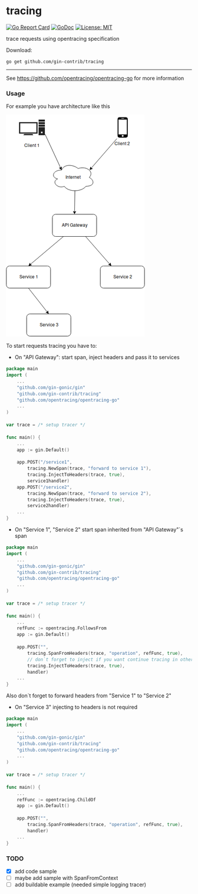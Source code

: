 # tracing
[![Go Report Card](https://goreportcard.com/badge/github.com/gin-contrib/tracing)](https://goreportcard.com/report/github.com/gin-contrib/tracing)
[![GoDoc](https://godoc.org/github.com/gin-contrib/tracing?status.png)](https://godoc.org/github.com/gin-contrib/gintracing)
[![License: MIT](https://img.shields.io/badge/License-MIT-yellow.svg)](https://opensource.org/licenses/MIT)

trace requests using opentracing specification


Download:
```shell
go get github.com/gin-contrib/tracing
```

* * *

See https://github.com/opentracing/opentracing-go for more information

### Usage
For example you have architecture like this

![Example architecture](example_architecture.png)

To start requests tracing you have to:

* On "API Gateway": start span, inject headers and pass it to services
```go
package main
import (
    ...
    "github.com/gin-gonic/gin"
    "github.com/gin-contrib/tracing"
    "github.com/opentracing/opentracing-go"
    ...
)

var trace = /* setup tracer */

func main() {
    ...
    app := gin.Default()

    app.POST("/service1",
        tracing.NewSpan(trace, "forward to service 1"),
        tracing.InjectToHeaders(trace, true),
        service1handler)
    app.POST("/service2",
        tracing.NewSpan(trace, "forward to service 2"),
        tracing.InjectToHeaders(trace, true),
        service2handler)
    ...
}
```

* On "Service 1", "Service 2" start span inherited from "API Gateway"`s span
```go
package main
import (
    ...
    "github.com/gin-gonic/gin"
    "github.com/gin-contrib/tracing"
    "github.com/opentracing/opentracing-go"
    ...
)

var trace = /* setup tracer */

func main() {
    ...
    refFunc := opentracing.FollowsFrom
    app := gin.Default()

    app.POST("",
        tracing.SpanFromHeaders(trace, "operation", refFunc, true),
        // don`t forget to inject if you want continue tracing in other service
        tracing.InjectToHeaders(trace, true),
        handler)
    ...
}
```
Also don`t forget to forward headers from "Service 1" to "Service 2"
* On "Service 3" injecting to headers is not required
```go
package main
import (
    ...
    "github.com/gin-gonic/gin"
    "github.com/gin-contrib/tracing"
    "github.com/opentracing/opentracing-go"
    ...
)

var trace = /* setup tracer */

func main() {
    ...
    refFunc := opentracing.ChildOf
    app := gin.Default()

    app.POST("",
        tracing.SpanFromHeaders(trace, "operation", refFunc, true),
        handler)
    ...
}
```

### TODO
- [x] add code sample
- [ ] maybe add sample with SpanFromContext
- [ ] add buildable example (needed simple logging tracer)
